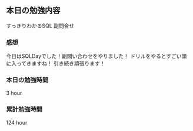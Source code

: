 ## 本日の勉強内容

すっきりわかるSQL 副問合せ

### 感想

今日はSQLDayでした！副問い合わせをやりました！
ドリルをやるとすごい頭に入ってきますね！
引き続き頑張ります！

### 本日の勉強時間

3 hour

### 累計勉強時間

124 hour
